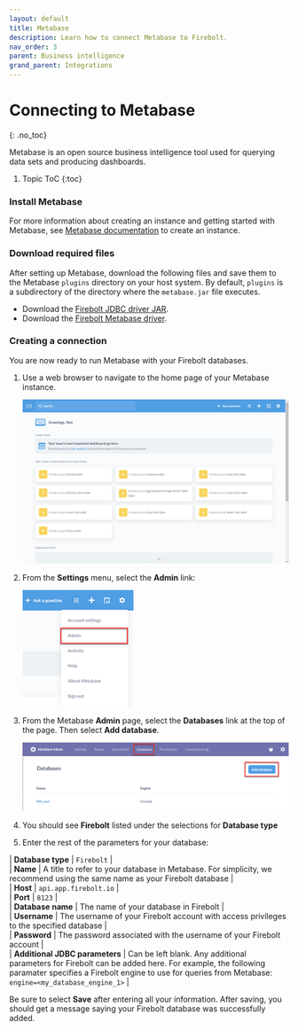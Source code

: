 ```yaml
---
layout: default
title: Metabase
description: Learn how to connect Metabase to Firebolt.
nav_order: 3
parent: Business intelligence
grand_parent: Integrations
---
```


# Connecting to Metabase
{: .no_toc}

Metabase is an open source business intelligence tool used for querying data sets and producing dashboards.

1. Topic ToC
{:toc}

### Install Metabase

For more information about creating an instance and getting started with Metabase, see [Metabase documentation](https://www.metabase.com/docs/latest/operations-guide/running-the-metabase-jar-file.html) to create an instance.

### Download required files

After setting up Metabase, download the following files and save them to the Metabase `plugins` directory on your host system. By default, `plugins` is a subdirectory of the directory where the `metabase.jar` file executes.

* Download the [Firebolt JDBC driver JAR](https://docs.firebolt.io/integrations/connecting-via-jdbc).
* Download the [Firebolt Metabase driver](https://firebolt-publishing-public.s3.amazonaws.com/repo/metabase-driver/firebolt-metabase-driver-2.jar).



### Creating a connection

You are now ready to run Metabase with your Firebolt databases.

1. Use a web browser to navigate to the home page of your Metabase instance.

    ![Metabase home page](../../assets/images/Metabase_home.png)

2. From the **Settings** menu, select the **Admin** link:

    ![Metabase home page](../../assets/images/Metabase_admin_menu.png)

3. From the Metabase **Admin** page, select the **Databases** link at the top of the page. Then select **Add database**.  

    ![Metabase home page](../../assets/images/Metabase_admin_menu2.png)

4. You should see **Firebolt** listed under the selections for **Database type**

5. Enter the rest of the parameters for your database:


| **Database type**              |  `Firebolt`                                                                                                                                                                                         |                                                        
| **Name**                       |  A title to refer to your database in Metabase. For simplicity, we recommend using the same name as your Firebolt database                                                                                                                                                      |                                                        
| **Host**                       |  `api.app.firebolt.io`                                                                                                                                                                            |                                                        
| **Port**                       |  `8123`                                                                                                                                                                                           |                                                        
| **Database name**              |  The name of your database in Firebolt                                                                                                                                                            |                                                        
| **Username**                   | The username of your Firebolt account with access privileges to the specified database                                                                                                                                                                          |                                                       
| **Password**                   |  The password associated with the username of your Firebolt account                                                                                                                                                                           |                                                       
| **Additional JDBC parameters** |  Can be left blank. Any additional parameters for Firebolt can be added here. For example, the following paramater specifies a Firebolt engine to use for queries from Metabase: `engine=<my_database_engine_1>` |

Be sure to select **Save** after entering all your information. After saving, you should get a message saying your Firebolt database was successfully added.
